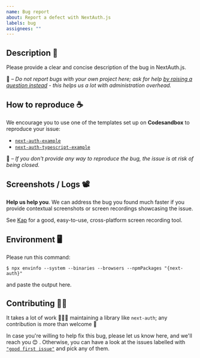 ```yaml
---
name: Bug report
about: Report a defect with NextAuth.js
labels: bug
assignees: ""
---
```


## Description 🐜

Please provide a clear and concise description of the bug in NextAuth.js.

🚧 – _Do not report bugs with your own project here; ask for help [by raising a question instead](https://github.com/nextauthjs/next-auth/issues/new?assignees=&labels=question&template=question.md) - this helps us a lot with administration overhead._

## How to reproduce ☕️

We encourage you to use one of the templates set up on **Codesandbox** to reproduce your issue:

- [`next-auth-example`](https://codesandbox.io/s/next-auth-example-1kktb)
- [`next-auth-typescript-example`](https://codesandbox.io/s/next-auth-typescript-example-se32w)

🚧 – _If you don't provide any way to reproduce the bug, the issue is at risk of being closed._

## Screenshots / Logs 📽

**Help us help you**. We can address the bug you found much faster if you provide contextual screenshots or screen recordings showcasing the issue.

See [Kap](https://getkap.co/) for a good, easy-to-use, cross-platform screen recording tool.

## Environment 🖥

Please run this command:

```
$ npx envinfo --system --binaries --browsers --npmPackages "{next-auth}"
```

and paste the output here.

## Contributing 🙌🏽

It takes a lot of work 🏋🏻‍♀️ maintaining a library like `next-auth`; any contribution is more than welcome 💚

In case you're willing to help fix this bug, please let us know here, and we'll reach you 😊 . Otherwise, you can have a look at the issues labelled with [`"good first issue"`](https://github.com/nextauthjs/next-auth/issues?q=is%3Aissue+is%3Aopen+label%3A%22good+first+issue%22) and pick any of them.
